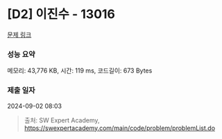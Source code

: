 # [D2] 이진수 - 13016 

[문제 링크](https://swexpertacademy.com/main/code/problem/problemDetail.do?contestProbId=AXwz50maAI4DFASZ) 

### 성능 요약

메모리: 43,776 KB, 시간: 119 ms, 코드길이: 673 Bytes

### 제출 일자

2024-09-02 08:03



> 출처: SW Expert Academy, https://swexpertacademy.com/main/code/problem/problemList.do